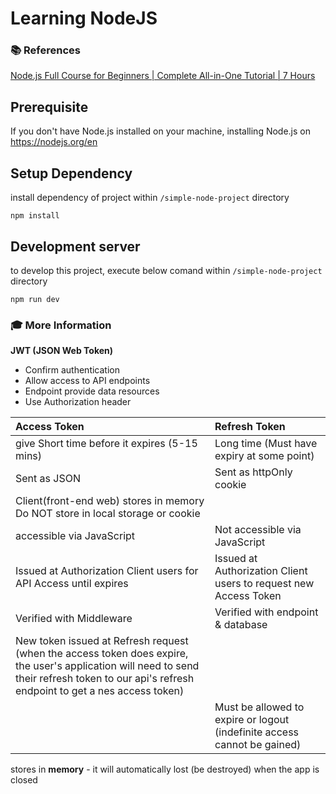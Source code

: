 # Learning NodeJS

### 📚 References 
[Node.js Full Course for Beginners | Complete All-in-One Tutorial | 7 Hours](https://www.youtube.com/watch?v=f2EqECiTBL8&ab_channel=DaveGray)

## Prerequisite
If you don't have Node.js installed on your machine, installing Node.js on https://nodejs.org/en

## Setup Dependency
install dependency of project within `/simple-node-project` directory<br/>
```
npm install
```

## Development server

to develop this project, execute below comand within `/simple-node-project` directory
```
npm run dev
```

### 🎓 More Information
__JWT (JSON Web Token)__
- Confirm authentication
- Allow access to API endpoints
- Endpoint provide data resources
- Use Authorization header

| Access Token | Refresh Token |
| :--- | :--- |
| give Short time before it expires (5-15 mins) | Long time (Must have expiry at some point) |
| Sent as JSON | Sent as httpOnly cookie |
| Client(front-end web) stores in memory</br> Do NOT store in local storage or cookie |  |
| accessible via JavaScript | Not accessible via JavaScript |
| Issued at Authorization Client users for API Access until expires | Issued at Authorization Client users to request new Access Token |
| Verified with Middleware | Verified with endpoint & database |
| New token issued at Refresh request (when the access token does expire, the user's application will need to send their refresh token to our api's refresh endpoint to get a nes access token) |  |
|  | Must be allowed to expire or logout (indefinite access cannot be gained) |

stores in __memory__ - it will automatically lost (be destroyed) when the app is closed
